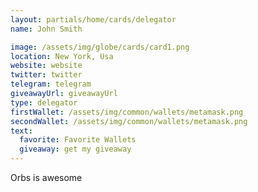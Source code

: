 ```yaml
---
layout: partials/home/cards/delegator
name: John Smith

image: /assets/img/globe/cards/card1.png
location: New York, Usa
website: website
twitter: twitter
telegram: telegram
giveawayUrl: giveawayUrl
type: delegator
firstWallet: /assets/img/common/wallets/metamask.png
secondWallet: /assets/img/common/wallets/metamask.png
text:
  favorite: Favorite Wallets
  giveaway: get my giveaway
---
```


Orbs is awesome
